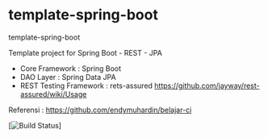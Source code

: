 # template-spring-boot
template-spring-boot

Template project for Spring Boot - REST - JPA

- Core Framework : Spring Boot
- DAO Layer : Spring Data JPA
- REST Testing Framework : rets-assured https://github.com/jayway/rest-assured/wiki/Usage

Referensi : https://github.com/endymuhardin/belajar-ci


[![Build Status](https://travis-ci.org/ctwoprod/template-spring-boot.svg?branch=master)]

